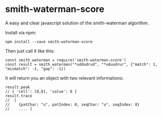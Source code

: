 # smith-waterman-score
A easy and clear javascript solution of the smith-waterman algorithm.

Install via npm:
```
npm install --save smith-waterman-score
``` 

Then just call it like this:

```
const smith_waterman = require('smith-waterman-score')
const result = smith_waterman("*uddudrud", "*uduudrur", {"match": 1, "mismatch": -1, "gap": -1})
```

It will return you an object with two relevant informations:

```
result.peak
// { 'cell': [8,8], 'value': 6 }
result.trace
//  [
//    {patChar: "u", patIndex: 8, seqChar: "u", seqIndex: 8}
//    .... ]

